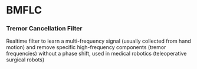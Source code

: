 # BMFLC
### Tremor Cancellation Filter
Realtime filter to learn a multi-frequency signal (usually collected from hand motion) and remove specific high-frequency components (tremor frequencies) without a phase shift, used in medical robotics (teleoperative surgical robots)
